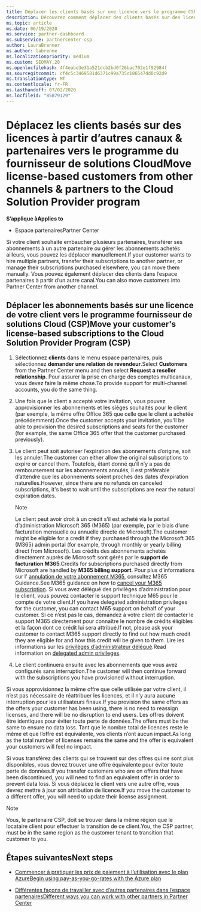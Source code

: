```yaml
---
title: Déplacer les clients basés sur une licence vers le programme CSP
description: Découvrez comment déplacer des clients basés sur des licences à partir d’autres canaux ou d’un autre partenaire dans le programme du fournisseur de solutions Cloud (CSP) dans l’espace partenaires.
ms.topic: article
ms.date: 06/19/2020
ms.service: partner-dashboard
ms.subservice: partnercenter-csp
author: LauraBrenner
ms.author: labrenne
ms.localizationpriority: medium
ms.custom: SEOMAY.20
ms.openlocfilehash: 4f4eabe3e31a521dcb2bd0f26bac702e1f92984f
ms.sourcegitcommit: cf4c5c3469581d6371c99a735c186547dd0c92d9
ms.translationtype: MT
ms.contentlocale: fr-FR
ms.lasthandoff: 07/02/2020
ms.locfileid: "85879129"
---
```

# <a name="move-license-based-customers-from-other-channels--partners-to-the-cloud-solution-provider-program"></a><span data-ttu-id="ae45a-103">Déplacez les clients basés sur des licences à partir d’autres canaux & partenaires vers le programme du fournisseur de solutions Cloud</span><span class="sxs-lookup"><span data-stu-id="ae45a-103">Move license-based customers from other channels & partners to the Cloud Solution Provider program</span></span>

<span data-ttu-id="ae45a-104">**S’applique à**</span><span class="sxs-lookup"><span data-stu-id="ae45a-104">**Applies to**</span></span>

- <span data-ttu-id="ae45a-105">Espace partenaires</span><span class="sxs-lookup"><span data-stu-id="ae45a-105">Partner Center</span></span>

<span data-ttu-id="ae45a-106">Si votre client souhaite embaucher plusieurs partenaires, transférer ses abonnements à un autre partenaire ou gérer les abonnements achetés ailleurs, vous pouvez les déplacer manuellement.</span><span class="sxs-lookup"><span data-stu-id="ae45a-106">If your customer wants to hire multiple partners, transfer their subscriptions to another partner, or manage their subscriptions purchased elsewhere, you can move them manually.</span></span> <span data-ttu-id="ae45a-107">Vous pouvez également déplacer des clients dans l’espace partenaires à partir d’un autre canal.</span><span class="sxs-lookup"><span data-stu-id="ae45a-107">You can also move customers into Partner Center from another channel.</span></span>

## <a name="move-your-customers-license-based-subscriptions-to-the-cloud-solution-provider-program-csp"></a><span data-ttu-id="ae45a-108">Déplacer les abonnements basés sur une licence de votre client vers le programme fournisseur de solutions Cloud (CSP)</span><span class="sxs-lookup"><span data-stu-id="ae45a-108">Move your customer's license-based subscriptions to the Cloud Solution Provider Program (CSP)</span></span>

1. <span data-ttu-id="ae45a-109">Sélectionnez **clients** dans le menu espace partenaires, puis sélectionnez **demander une relation de revendeur**.</span><span class="sxs-lookup"><span data-stu-id="ae45a-109">Select **Customers** from the Partner Center menu and then select **Request a reseller relationship**.</span></span> <span data-ttu-id="ae45a-110">Pour assurer la prise en charge des comptes multicanaux, vous devez faire la même chose.</span><span class="sxs-lookup"><span data-stu-id="ae45a-110">To provide support for multi-channel accounts, you do the same thing.</span></span>

2. <span data-ttu-id="ae45a-111">Une fois que le client a accepté votre invitation, vous pouvez approvisionner les abonnements et les sièges souhaités pour le client (par exemple, la même offre Office 365 que celle que le client a achetée précédemment).</span><span class="sxs-lookup"><span data-stu-id="ae45a-111">Once the customer accepts your invitation, you'll be able to provision the desired subscriptions and seats for the customer (for example, the same Office 365 offer that the customer purchased previously).</span></span>

3. <span data-ttu-id="ae45a-112">Le client peut soit autoriser l’expiration des abonnements d’origine, soit les annuler.</span><span class="sxs-lookup"><span data-stu-id="ae45a-112">The customer can either allow the original subscriptions to expire or cancel them.</span></span> <span data-ttu-id="ae45a-113">Toutefois, étant donné qu’il n’y a pas de remboursement sur les abonnements annulés, il est préférable d’attendre que les abonnements soient proches des dates d’expiration naturelles.</span><span class="sxs-lookup"><span data-stu-id="ae45a-113">However, since there are no refunds on canceled subscriptions, it's best to wait until the  subscriptions are near the natural expiration dates.</span></span>


   >[!NOTE]
   ><span data-ttu-id="ae45a-114">Le client peut avoir droit à un crédit s’il est acheté via le portail d’administration Microsoft 365 (M365) (par exemple, par le biais d’une facturation mensuelle ou annuelle directe de Microsoft).</span><span class="sxs-lookup"><span data-stu-id="ae45a-114">The customer might be eligible for a credit if they purchased through the Microsoft 365 (M365) admin portal (for example, through monthly or yearly billing direct from Microsoft).</span></span> <span data-ttu-id="ae45a-115">Les crédits des abonnements achetés directement auprès de Microsoft sont gérés par le **support de facturation M365**.</span><span class="sxs-lookup"><span data-stu-id="ae45a-115">Credits for subscriptions purchased directly from Microsoft are handled by **M365 billing support**.</span></span> <span data-ttu-id="ae45a-116">Pour plus d’informations sur l' [annulation de votre abonnement M365](https://docs.microsoft.com/microsoft-365/commerce/subscriptions/cancel-your-subscription), consultez M365 Guidance.</span><span class="sxs-lookup"><span data-stu-id="ae45a-116">See M365 guidance on how to [cancel your M365 subscription](https://docs.microsoft.com/microsoft-365/commerce/subscriptions/cancel-your-subscription).</span></span> <span data-ttu-id="ae45a-117">Si vous avez délégué des privilèges d’administration pour le client, vous pouvez contacter le support technique M65 pour le compte de votre client.</span><span class="sxs-lookup"><span data-stu-id="ae45a-117">If you have delegated administration privileges for the customer, you can contact M65 support on behalf of your customer.</span></span> <span data-ttu-id="ae45a-118">Si ce n’est pas le cas, demandez à votre client de contacter le support M365 directement pour connaître le nombre de crédits éligibles et la façon dont ce crédit lui sera attribué.</span><span class="sxs-lookup"><span data-stu-id="ae45a-118">If not, please ask your customer to contact M365 support directly to find out how much credit they are eligible for and how this credit will be given to them.</span></span> <span data-ttu-id="ae45a-119">Lire les informations sur les [privilèges d’administrateur délégué](customers-revoke-admin-privileges.md).</span><span class="sxs-lookup"><span data-stu-id="ae45a-119">Read information on [delegated admin privileges](customers-revoke-admin-privileges.md).</span></span>


4. <span data-ttu-id="ae45a-120">Le client continuera ensuite avec les abonnements que vous avez configurés sans interruption.</span><span class="sxs-lookup"><span data-stu-id="ae45a-120">The customer will then continue forward with the subscriptions you have provisioned without interruption.</span></span>

<span data-ttu-id="ae45a-121">Si vous approvisionnez la même offre que celle utilisée par votre client, il n’est pas nécessaire de réattribuer les licences, et il n’y aura aucune interruption pour les utilisateurs finaux.</span><span class="sxs-lookup"><span data-stu-id="ae45a-121">If you provision the same offers as the offers your customer has been using, there is no need to reassign licenses, and there will be no disruption to end users.</span></span> <span data-ttu-id="ae45a-122">Les offres doivent être identiques pour éviter toute perte de données.</span><span class="sxs-lookup"><span data-stu-id="ae45a-122">The offers must be the same to ensure no data loss.</span></span> <span data-ttu-id="ae45a-123">Tant que le nombre total de licences reste le même et que l’offre est équivalente, vos clients n’ont aucun impact.</span><span class="sxs-lookup"><span data-stu-id="ae45a-123">As long as the total number of licenses remains the same and the offer is equivalent your customers will feel no impact.</span></span>

<span data-ttu-id="ae45a-124">Si vous transférez des clients qui se trouvent sur des offres qui ne sont plus disponibles, vous devrez trouver une offre équivalente pour éviter toute perte de données.</span><span class="sxs-lookup"><span data-stu-id="ae45a-124">If you transfer customers who are on offers that have been discontinued, you will need to find an equivalent offer in order to prevent data loss.</span></span> <span data-ttu-id="ae45a-125">Si vous déplacez le client vers une autre offre, vous devrez mettre à jour son attribution de licence.</span><span class="sxs-lookup"><span data-stu-id="ae45a-125">If you move the customer to a different offer, you will need to update their license assignment.</span></span>

>[!NOTE]
> <span data-ttu-id="ae45a-126">Vous, le partenaire CSP, doit se trouver dans la même région que le locataire client pour effectuer la transition de ce client.</span><span class="sxs-lookup"><span data-stu-id="ae45a-126">You, the CSP partner, must be in the same region as the customer tenant to transition that customer to you.</span></span>

## <a name="next-steps"></a><span data-ttu-id="ae45a-127">Étapes suivantes</span><span class="sxs-lookup"><span data-stu-id="ae45a-127">Next steps</span></span>

- [<span data-ttu-id="ae45a-128">Commencer à pratiquer les prix de paiement à l’utilisation avec le plan Azure</span><span class="sxs-lookup"><span data-stu-id="ae45a-128">Begin using pay-as-you-go-rates with the Azure plan</span></span>](azure-plan-get-started.md)
 

- [<span data-ttu-id="ae45a-129">Différentes façons de travailler avec d’autres partenaires dans l’espace partenaires</span><span class="sxs-lookup"><span data-stu-id="ae45a-129">Different ways you can work with other partners in Partner Center</span></span>](work-with-other-partners.md)
